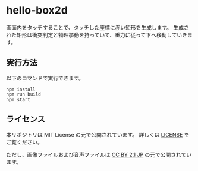 # hello-box2d

画面内をタッチすることで、タッチした座標に赤い矩形を生成します。
生成された矩形は衝突判定と物理挙動を持っていて、重力に従って下へ移動していきます。

## 実行方法

以下のコマンドで実行できます。

```
npm install
npm run build
npm start
```

## ライセンス

本リポジトリは MIT License の元で公開されています。
詳しくは [LICENSE](./LICENSE) をご覧ください。

ただし、画像ファイルおよび音声ファイルは
[CC BY 2.1 JP](https://creativecommons.org/licenses/by/2.1/jp/) の元で公開されています。
